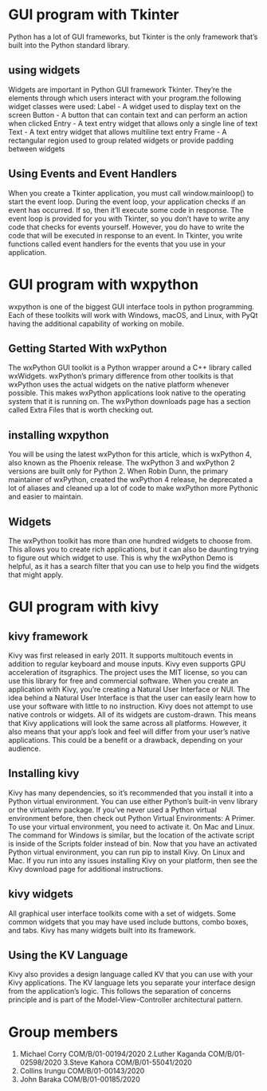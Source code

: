 # GUI program with Tkinter
Python has a lot of GUI frameworks, but Tkinter is the only framework that’s built into the Python standard library.

## using widgets
Widgets are important in Python GUI framework Tkinter. They’re the elements through which users interact with your program.the 
following widget classes were used:
  Label -	A widget used to display text on the screen
  Button -	A button that can contain text and can perform an action when clicked
  Entry -	A text entry widget that allows only a single line of text
  Text -	A text entry widget that allows multiline text entry
  Frame -	A rectangular region used to group related widgets or provide padding between widgets

## Using Events and Event Handlers
When you create a Tkinter application, you must call window.mainloop() to start the event loop. During the event loop, your 
application checks if an event has occurred. If so, then it’ll execute some code in response.
The event loop is provided for you with Tkinter, so you don’t have to write any code that checks for events yourself. 
However, you do have to write the code that will be executed in response to an event. In Tkinter, you write functions 
called event handlers for the events that you use in your application.

# GUI program with wxpython
wxpython is one of the biggest GUI interface tools in python programming. Each of these toolkits will work with Windows,
macOS, and Linux, with PyQt having the additional capability of working on mobile.

## Getting Started With wxPython
The wxPython GUI toolkit is a Python wrapper around a C++ library called wxWidgets. wxPython’s primary difference from other
toolkits is that wxPython uses the actual widgets on the native platform whenever possible. This makes wxPython applications look
native to the operating system that it is running on.
The wxPython downloads page has a section called Extra Files that is worth checking out.

## installing wxpython
You will be using the latest wxPython for this article, which is wxPython 4, also known as the Phoenix release. The wxPython 
3 and wxPython 2 versions are built only for Python 2. When Robin Dunn, the primary maintainer of wxPython, created the wxPython
4 release, he deprecated a lot of aliases and cleaned up a lot of code to make wxPython more Pythonic and easier to maintain.

## Widgets
The wxPython toolkit has more than one hundred widgets to choose from. This allows you to create rich applications, but it can 
also be daunting trying to figure out which widget to use. This is why the wxPython Demo is helpful, as it has a search filter
that you can use to help you find the widgets that might apply.

# GUI program with kivy
## kivy framework
Kivy was first released in early 2011.  It supports multitouch events in addition to regular keyboard and mouse inputs. Kivy even 
supports GPU acceleration of itsgraphics. The project uses the MIT license, so you can use this library for free and 
commercial software.
When you create an application with Kivy, you’re creating a Natural User Interface or NUI. The idea behind a Natural User
Interface is that the user can easily learn how to use your software with little to no instruction.
Kivy does not attempt to use native controls or widgets. All of its widgets are custom-drawn. This means that Kivy applications
will look the same across all platforms. However, it also means that your app’s look and feel will differ from your user’s native
applications. This could be a benefit or a drawback, depending on your audience.

## Installing kivy
Kivy has many dependencies, so it’s recommended that you install it into a Python virtual environment. You can use either Python’s built-in venv library or the virtualenv package. If you’ve never used a Python virtual environment before, then check out Python Virtual Environments: A Primer.
To use your virtual environment, you need to activate it. On Mac and Linux.
The command for Windows is similar, but the location of the activate script is inside of the Scripts folder instead of bin.
Now that you have an activated Python virtual environment, you can run pip to install Kivy. On Linux and Mac.
If you run into any issues installing Kivy on your platform, then see the Kivy download page for additional instructions.

## kivy widgets
All graphical user interface toolkits come with a set of widgets. Some common widgets that you may have used include buttons,
combo boxes, and tabs. Kivy has many widgets built into its framework.

## Using the KV Language
Kivy also provides a design language called KV that you can use with your Kivy applications. The KV language lets you separate
your interface design from the application’s logic. This follows the separation of concerns principle and is part of the
Model-View-Controller architectural pattern.
 
# Group members
1. Michael Corry COM/B/01-00194/2020
2.Luther Kaganda COM/B/01-02598/2020
3.Steve Kahora COM/B/01-55041/2020
4. Collins Irungu COM/B/01-00143/2020
5. John Baraka COM/B/01-00185/2020
  
